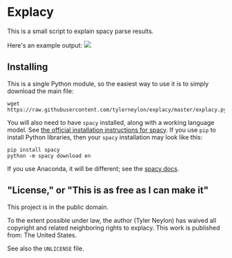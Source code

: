 # Explacy

This is a small script to explain spacy parse results.

Here's an example output:
![](https://raw.githubusercontent.com/tylerneylon/explacy/master/img/screenshot.png)

## Installing

This is a single Python module, so the easiest way to use it
is to simply download the main file:

    wget https://raw.githubusercontent.com/tylerneylon/explacy/master/explacy.py

You will also need to have `spacy` installed, along with a
working language model. See [the official installation
instructions for spacy](https://spacy.io/usage/).
If you use `pip` to install Python libraries, then your
`spacy` installation may look like this:

    pip install spacy
    python -m spacy download en

If you use Anaconda, it will be different; see the [spacy
docs](https://spacy.io/usage/).

## "License," or "This is as free as I can make it"

This project is in the public domain.

To the extent possible under law, the author (Tyler Neylon) has waived
all copyright and related neighboring rights to explacy. This work
is published from: The United States.

See also the `UNLICENSE` file.

